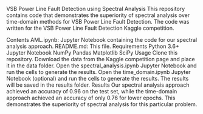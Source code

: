 VSB Power Line Fault Detection using Spectral Analysis
This repository contains code that demonstrates the superiority of spectral analysis over time-domain methods for VSB Power Line Fault Detection. The code was written for the VSB Power Line Fault Detection Kaggle competition.

Contents
AML.ipynb: Jupyter Notebook containing the code for our spectral analysis approach.
README.md: This file.
Requirements
Python 3.6+
Jupyter Notebook
NumPy
Pandas
Matplotlib
SciPy
Usage
Clone this repository.
Download the data from the Kaggle competition page and place it in the data folder.
Open the spectral_analysis.ipynb Jupyter Notebook and run the cells to generate the results.
Open the time_domain.ipynb Jupyter Notebook (optional) and run the cells to generate the results.
The results will be saved in the results folder.
Results
Our spectral analysis approach achieved an accuracy of 0.96 on the test set, while the time-domain approach achieved an accuracy of only 0.76 for lower epochs. This demonstrates the superiority of spectral analysis for this particular problem.




